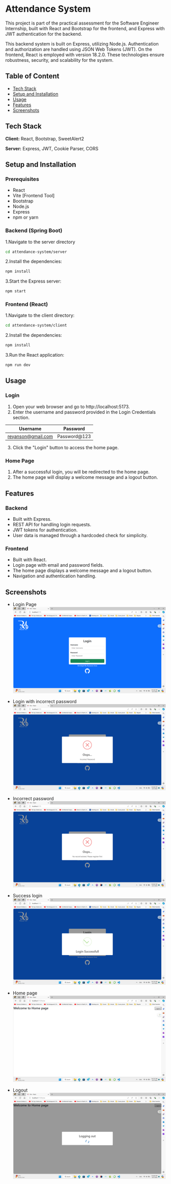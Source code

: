 
# Attendance System

This project is part of the practical assessment for the Software Engineer Internship, built with React and Bootstrap for the frontend, and Express with JWT authentication for the backend.

This backend system is built on Express, utilizing Node.js. Authentication and authorization are handled using JSON Web Tokens (JWT). On the frontend, React is employed with version 18.2.0. These technologies ensure robustness, security, and scalability for the system.


## Table of Content

 - [Tech Stack]([https://github.com/reyanson/attendance-system?tab=readme-ov-file#tech-stack])
 - [Setup and Installation]([https://github.com/reyanson/attendance-system?tab=readme-ov-file#setup-and-installation])
 - [Usage]([https://github.com/reyanson/attendance-system?tab=readme-ov-file#usage])
 - [Features]([https://github.com/reyanson/attendance-system?tab=readme-ov-file#features])
 - [Screenshots]([https://github.com/reyanson/attendance-system?tab=readme-ov-file#screenshots])


## Tech Stack

**Client:** React, Bootstrap, SweetAlert2  

**Server:** Express, JWT, Cookie Parser, CORS


## Setup and Installation

### Prerequisites
 - React 
 - Vite [Frontend Tool]
 - Bootstrap
 - Node.js
 - Express
 - npm or yarn

### Backend (Spring Boot)

1.Navigate to the server directory

```bash
cd attendance-system/server
```

2.Install the dependencies:

```bash
npm install
```

3.Start the Express server:

```bash
npm start
```

### Frontend (React)

1.Navigate to the client directory:

```bash
cd attendance-system/client
```

2.Install the dependencies:

```bash
npm install
```

3.Run the React application:

```bash
npm run dev
```


## Usage

### Login
1.  Open your web browser and go to http://localhost:5173.
2.  Enter the username and password provided in the Login Credentials section.

| Username             | Password                                                                |
| ----------------- | ------------------------------------------------------------------ |
| reyanson@gmail.com | Password@123 |


3.  Click the "Login" button to access the home page.

### Home Page
1.  After a successful login, you will be redirected to the home page.
2.  The home page will display a welcome message and a logout button.
## Features

### Backend
 - Built with Express.
 - REST API for handling login requests.
 - JWT tokens for authentication.
 - User data is managed through a hardcoded check for simplicity.

 ### Frontend
 - Built with React.
 - Login page with email and password fields.
 - The home page displays a welcome message and a logout button.
 - Navigation and authentication handling.


## Screenshots

 - Login Page
![App Screenshot](https://github.com/reyanson/attendance-system/blob/14171080106dbe75986cd60b383f2f258c6e3337/docs/1.Login%20page.png)

- Login with incorrect password
![App Screenshot](https://github.com/reyanson/attendance-system/blob/14171080106dbe75986cd60b383f2f258c6e3337/docs/2.Login%20with%20incorrect%20password.png)

- Incorrect password
![App Screenshot](https://github.com/reyanson/attendance-system/blob/14171080106dbe75986cd60b383f2f258c6e3337/docs/3.Incorrect%20password.png)

 - Success login
![App Screenshot](https://github.com/reyanson/attendance-system/blob/14171080106dbe75986cd60b383f2f258c6e3337/docs/4.Success%20login.png)

- Home page
![App Screenshot](https://github.com/reyanson/attendance-system/blob/14171080106dbe75986cd60b383f2f258c6e3337/docs/5.Home%20page.png)

- Logout
![App Screenshot](https://github.com/reyanson/attendance-system/blob/14171080106dbe75986cd60b383f2f258c6e3337/docs/6.Logout.png)
